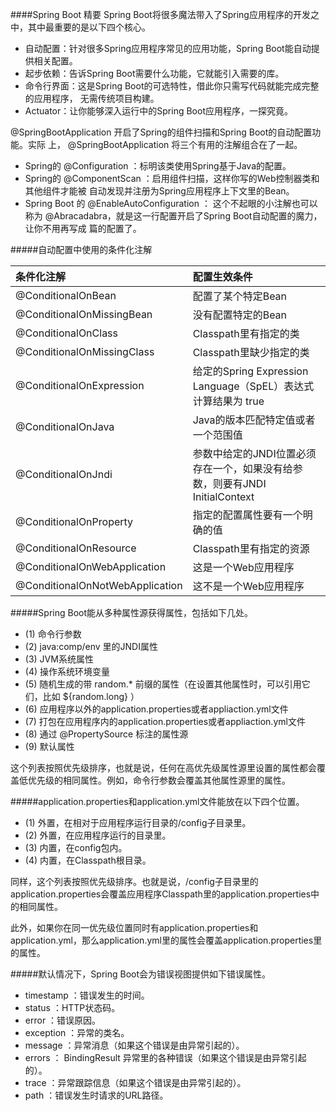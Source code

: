 ####Spring Boot 精要
Spring Boot将很多魔法带入了Spring应用程序的开发之中，其中最重要的是以下四个核心。
* 自动配置：针对很多Spring应用程序常见的应用功能，Spring Boot能自动提供相关配置。
* 起步依赖：告诉Spring Boot需要什么功能，它就能引入需要的库。
* 命令行界面：这是Spring Boot的可选特性，借此你只需写代码就能完成完整的应用程序，
无需传统项目构建。
* Actuator：让你能够深入运行中的Spring Boot应用程序，一探究竟。

@SpringBootApplication 开启了Spring的组件扫描和Spring Boot的自动配置功能。实际
上， @SpringBootApplication 将三个有用的注解组合在了一起。
* Spring的 @Configuration ：标明该类使用Spring基于Java的配置。
* Spring的 @ComponentScan ：启用组件扫描，这样你写的Web控制器类和其他组件才能被
自动发现并注册为Spring应用程序上下文里的Bean。
* Spring Boot 的 @EnableAutoConfiguration ： 这个不起眼的小注解也可以称为
@Abracadabra，就是这一行配置开启了Spring Boot自动配置的魔力，让你不用再写成
篇的配置了。

#####自动配置中使用的条件化注解

|条件化注解                   |   配置生效条件
| :-----                     | :-----   
|@ConditionalOnBean          |  配置了某个特定Bean
|@ConditionalOnMissingBean   |  没有配置特定的Bean
|@ConditionalOnClass         |  Classpath里有指定的类
|@ConditionalOnMissingClass  |  Classpath里缺少指定的类
|@ConditionalOnExpression    |  给定的Spring Expression Language（SpEL）表达式计算结果为 true
|@ConditionalOnJava          |  Java的版本匹配特定值或者一个范围值
|@ConditionalOnJndi          |  参数中给定的JNDI位置必须存在一个，如果没有给参数，则要有JNDI InitialContext              
|@ConditionalOnProperty      |  指定的配置属性要有一个明确的值
|@ConditionalOnResource      |  Classpath里有指定的资源
|@ConditionalOnWebApplication|  这是一个Web应用程序
|@ConditionalOnNotWebApplication|   这不是一个Web应用程序

#####Spring Boot能从多种属性源获得属性，包括如下几处。
* (1) 命令行参数
* (2)  java:comp/env 里的JNDI属性
* (3) JVM系统属性
* (4) 操作系统环境变量
* (5) 随机生成的带 random.* 前缀的属性（在设置其他属性时，可以引用它们，比如 ${random.long} ）
* (6) 应用程序以外的application.properties或者appliaction.yml文件
* (7) 打包在应用程序内的application.properties或者appliaction.yml文件
* (8) 通过 @PropertySource 标注的属性源
* (9) 默认属性

这个列表按照优先级排序，也就是说，任何在高优先级属性源里设置的属性都会覆盖低优先级的相同属性。例如，命令行参数会覆盖其他属性源里的属性。

#####application.properties和application.yml文件能放在以下四个位置。
* (1) 外置，在相对于应用程序运行目录的/config子目录里。
* (2) 外置，在应用程序运行的目录里。
* (3) 内置，在config包内。
* (4) 内置，在Classpath根目录。

同样，这个列表按照优先级排序。也就是说，/config子目录里的application.properties会覆盖应用程序Classpath里的application.properties中的相同属性。

此外，如果你在同一优先级位置同时有application.properties和application.yml，那么application.yml里的属性会覆盖application.properties里的属性。

#####默认情况下，Spring Boot会为错误视图提供如下错误属性。
* timestamp ：错误发生的时间。
* status ：HTTP状态码。
* error ：错误原因。
* exception ：异常的类名。
* message ：异常消息（如果这个错误是由异常引起的）。
* errors ： BindingResult 异常里的各种错误（如果这个错误是由异常引起的）。
* trace ：异常跟踪信息（如果这个错误是由异常引起的）。
* path ：错误发生时请求的URL路径。